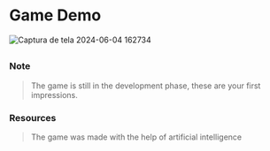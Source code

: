 # Game Demo

![Captura de tela 2024-06-04 162734](https://github.com/josevitor555/gameSnake/assets/127617992/bbf733ad-ddf7-43ed-8fdc-f673757b2583)

##

### Note
> The game is still in the development phase, these are your first impressions.
### Resources
> The game was made with the help of artificial intelligence
